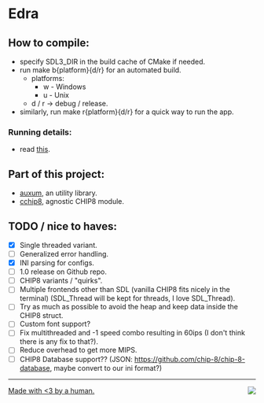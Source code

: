 # Edra

## How to compile:
- specify SDL3_DIR in the build cache of CMake if needed.
- run make b{platform}{d/r} for an automated build.
    - platforms:
        - w - Windows
        - u - Unix
    - d / r -> debug / release.
- similarly, run make r{platform}{d/r} for a quick way to run the app.

### Running details:
- read [this](./roms/README.md).

## Part of this project:
- [auxum](https://github.com/solomonarul/auxum), an utility library.
- [cchip8](https://github.com/solomonarul/cchip8), agnostic CHIP8 module.

## TODO / nice to haves:
- [x] Single threaded variant.
- [ ] Generalized error handling.
- [x] INI parsing for configs.
- [ ] 1.0 release on Github repo.
- [ ] CHIP8 variants / "quirks".
- [ ] Multiple frontends other than SDL (vanilla CHIP8 fits nicely in the terminal) (SDL_Thread will be kept for threads, I love SDL_Thread).
- [ ] Try as much as possible to avoid the heap and keep data inside the CHIP8 struct.
- [ ] Custom font support?
- [ ] Fix multithreaded and -1 speed combo resulting in 60ips (I don't think there is any fix to that?).
- [ ] Reduce overhead to get more MIPS.
- [ ] CHIP8 Database support?? (JSON: https://github.com/chip-8/chip-8-database, maybe convert to our ini format?)

---

<a href="https://brainmade.org/">
    Made with <3 by a human.
    <img src="https://brainmade.org/88x31-light.png" align="right">
</a>